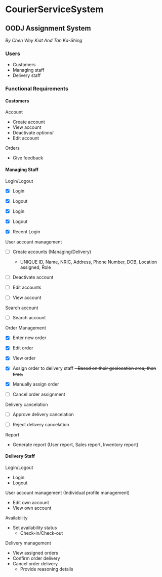 # CourierServiceSystem
## OODJ Assignment System

*By Chen Wey Kiat And Tan Ka-Shing*


### Users
-   Customers
-	Managing staff
-	Delivery staff


### Functional Requirements

#### Customers


Account
-	Create account
-	View account
-	Deactivate *optional*
-	Edit account


Orders
-	Give feedback


#### Managing Staff


Login/Logout
- [x]	Login
- [x]	Logout
- [x]	Login
- [x]	Logout
- [x]   Recent Login


User account management
- [ ]	Create accounts (Managing/Delivery)
    - UNIQUE ID, Name, NRIC, Address, Phone Number, DOB, Location assigned, Role
- [ ]	Deactivate account
- [ ]	Edit accounts
- [ ]	View account


Search account
- [ ]	Search account


Order Management
- [x]	Enter new order
- [x]	Edit order
- [x]	View order
- [x]	Assign order to delivery staff
     ~~- Based on their geolocation area, then time.~~
- [x]	Manually assign order
- [ ]	Cancel order assignment


Delivery cancelation
- [ ]	Approve delivery cancelation
- [ ]	Reject delivery cancelation


Report
-	Generate report (User report, Sales report, Inventory report)


#### Delivery Staff


Login/Logout
-	Login
-	Logout


User account management (Individual profile management)
-	Edit own account
-	View own account


Availability
-	Set availability status
    - Check-in/Check-out
    
    
Delivery management
-	View assigned orders
-	Confirm order delivery
-	Cancel order delivery
    - Provide reasoning details
